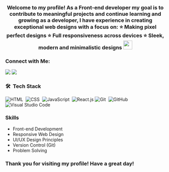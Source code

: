<h3 align="center">
  Welcome to my profile!
  As a Front-end developer my goal is to contribute to meaningful projects and continue learning and growing as a developer, I have experience in creating exceptional web designs with a focus on:
⭐️ Making pixel perfect designs
⭐️ Full responsiveness across devices
⭐️ Sleek, modern and minimalistic designs
  <img src="https://media.giphy.com/media/hvRJCLFzcasrR4ia7z/giphy.gif" width="28">
</h3>

### Connect with Me:

<a href="https://linkedin.com/in/mohammed-mansour-173ba0279/" target="_blank"><img src="https://img.shields.io/badge/--0077B5?style=for-the-badge&logo=Linkedin&logoColor=white"/></a>
<a href="https://t.me/Mohammedmansour200" target="_blank"><img src="https://img.shields.io/badge/-Mohammad%20Mansour-0077B5?style=for-the-badge&logo=Telegram&logoColor=white"/></a>

### 🛠 &nbsp;Tech Stack
![HTML](https://img.shields.io/badge/-HTML-05122A?style=flat&logo=HTML5)&nbsp;
![CSS](https://img.shields.io/badge/-CSS-05122A?style=flat&logo=CSS3&logoColor=1572B6)&nbsp;
![JavaScript](https://img.shields.io/badge/-JavaScript-05122A?style=flat&logo=javascript)&nbsp;
![React.js](https://img.shields.io/badge/-React-05122A?style=flat&logo=react)
![Git](https://img.shields.io/badge/-Git-05122A?style=flat&logo=git)&nbsp;
![GitHub](https://img.shields.io/badge/-GitHub-05122A?style=flat&logo=github)&nbsp;
![Visual Studio Code](https://img.shields.io/badge/-Visual%20Studio%20Code-05122A?style=flat&logo=visual-studio-code&logoColor=007ACC)&nbsp;

### Skills
- Front-end Development
- Responsive Web Design
- UI/UX Design Principles
- Version Control (Git)
- Problem Solving

### Thank you for visiting my profile! Have a great day!
